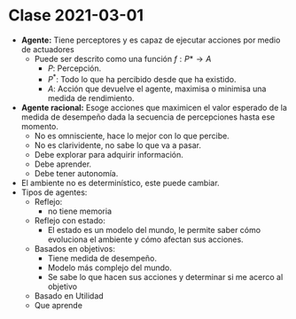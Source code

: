 # Clase 2021-03-01

- **Agente:** Tiene perceptores y es capaz de ejecutar acciones por medio de actuadores
  - Puede ser descrito como una función $f: P* \rightarrow A$
    - $P:$ Percepción.
    - $P^*:$ Todo lo que ha percibido desde que ha existido.
    - $A:$ Acción que devuelve el agente, maximisa o minimisa una medida de rendimiento.
- **Agente racional:** Esoge acciones que maximicen el valor esperado de la medida de desempeño dada la secuencia de percepciones hasta ese momento.
  - No es omnisciente, hace lo mejor con lo que percibe.
  - No es clarividente, no sabe lo que va a pasar.
  - Debe explorar para adquirir información.
  - Debe aprender.
  - Debe tener autonomía.
- El ambiente no es determinístico, este puede cambiar.
- Tipos de agentes:
  - Reflejo:
    - no tiene memoria
  - Reflejo con estado:
    - El estado es un modelo del mundo, le permite saber cómo evoluciona el ambiente y cómo afectan sus acciones.
  - Basados en objetivos:
    - Tiene medida de desempeño.
    - Modelo más complejo del mundo.
    - Se sabe lo que hacen sus acciones y determinar si me acerco al objetivo
  - Basado en Utilidad
  - Que aprende